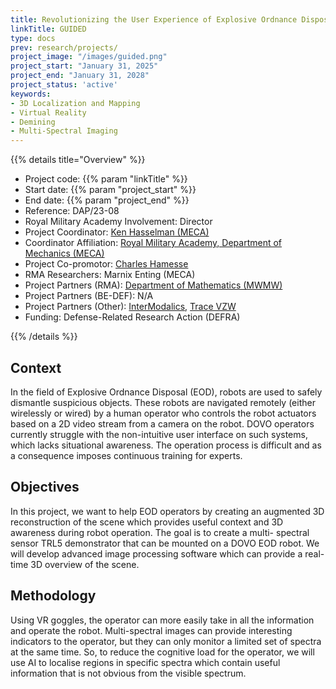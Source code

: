 ```yaml
---
title: Revolutionizing the User Experience of Explosive Ordnance Disposal Robotics Operators with Augmented 3D Awareness
linkTitle: GUIDED
type: docs
prev: research/projects/
project_image: "/images/guided.png"
project_start: "January 31, 2025"
project_end: "January 31, 2028"
project_status: 'active'
keywords:
- 3D Localization and Mapping
- Virtual Reality
- Demining
- Multi-Spectral Imaging
---
```


{{% details title="Overview" %}}

- Project code: {{% param "linkTitle" %}}
- Start date: {{% param "project_start" %}}
- End date: {{% param "project_end" %}}
- Reference: DAP/23-08
- Royal Military Academy Involvement: Director
- Project Coordinator: [Ken Hasselman (MECA)](https://mecatron.rma.ac.be/index.php/people/ken-hasselmann/)
- Coordinator Affiliation: [Royal Military Academy, Department of Mechanics (MECA)](https://mecatron.rma.ac.be/)
- Project Co-promotor: [Charles Hamesse](https://researchportal.rma.ac.be/en/persons/charles-hamesse)
- RMA Researchers: Marnix Enting (MECA)
- Project Partners (RMA): [Department of Mathematics (MWMW)](https://researchportal.rma.ac.be/en/organisations/mathematics)
- Project Partners (BE-DEF): N/A 
- Project Partners (Other): [InterModalics](https://www.intermodalics.ai/), [Trace VZW](https://www.tracevzw.com/)
- Funding: Defense-Related Research Action (DEFRA)

{{% /details %}}


## Context
In the field of Explosive Ordnance Disposal (EOD), robots are used to safely dismantle suspicious objects. These robots are navigated remotely (either wirelessly or wired) by a human operator who controls the robot actuators based on a 2D video stream from a camera on the robot. DOVO operators currently struggle with the non-intuitive user interface on such systems, which lacks situational awareness. The operation process is difficult and as a consequence imposes continuous training for experts.

## Objectives
In this project, we want to help EOD operators by creating an augmented 3D reconstruction of the scene which provides useful context and 3D awareness during robot operation. The goal is to create a multi- spectral sensor TRL5 demonstrator that can be mounted on a DOVO EOD robot. We will develop advanced image processing software which can provide a real-time 3D overview of the scene.

## Methodology
Using VR goggles, the operator can more easily take in all the information and operate the robot. Multi-spectral images can provide interesting indicators to the operator, but they can only monitor a limited set of spectra at the same time. So, to reduce the cognitive load for the operator, we will use AI to localise regions in specific spectra which contain useful information that is not obvious from the visible spectrum.